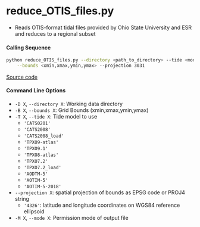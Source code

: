 reduce_OTIS_files.py
====================

- Reads OTIS-format tidal files provided by Ohio State University and ESR and reduces to a regional subset

#### Calling Sequence
```bash
python reduce_OTIS_files.py --directory <path_to_directory> --tide <model> \
    --bounds <xmin,xmax,ymin,ymax> --projection 3031
```
[Source code](https://github.com/tsutterley/pyTMD/blob/main/scripts/reduce_OTIS_files.py)

#### Command Line Options
 - `-D X`, `--directory X`: Working data directory
 - `-B X`, `--bounds X`: Grid Bounds (xmin,xmax,ymin,ymax)
 - `-T X`, `--tide X`: Tide model to use
     * `'CATS0201'`
     * `'CATS2008'`
     * `'CATS2008_load'`
     * `'TPXO9-atlas'`
     * `'TPXO9.1'`
     * `'TPXO8-atlas'`
     * `'TPXO7.2'`
     * `'TPXO7.2_load'`
     * `'AODTM-5'`
     * `'AOTIM-5'`
     * `'AOTIM-5-2018'`
 - `--projection X`: spatial projection of bounds as EPSG code or PROJ4 string
     * `'4326'`: latitude and longitude coordinates on WGS84 reference ellipsoid
 - `-M X`, `--mode X`: Permission mode of output file
